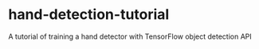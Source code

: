 # hand-detection-tutorial
A tutorial of training a hand detector with TensorFlow object detection API

